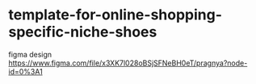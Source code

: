 # template-for-online-shopping-specific-niche-shoes

figma design https://www.figma.com/file/x3XK7l028oBSjSFNeBH0eT/pragnya?node-id=0%3A1
